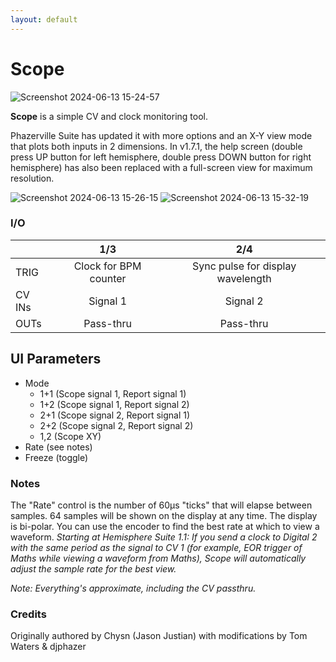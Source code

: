 ```yaml
---
layout: default
---
```

# Scope

![Screenshot 2024-06-13 15-24-57](https://github.com/djphazer/O_C-Phazerville/assets/109086194/66b6a983-14c4-460a-9c51-505e860262f0)

**Scope** is a simple CV and clock monitoring tool.

Phazerville Suite has updated it with more options and an X-Y view mode that plots both inputs in 2 dimensions. In v1.7.1, the help screen (double press UP button for left hemisphere, double press DOWN button for right hemisphere) has also been replaced with a full-screen view for maximum resolution.

![Screenshot 2024-06-13 15-26-15](https://github.com/djphazer/O_C-Phazerville/assets/109086194/d37fa85a-462f-40c7-8900-7b38d1887797)
![Screenshot 2024-06-13 15-32-19](https://github.com/djphazer/O_C-Phazerville/assets/109086194/d6f8adb7-0ce3-4b82-9264-5926ebacc0ee)

### I/O

|        | 1/3 | 2/4 |
| ------ | :-: | :-: |
| TRIG   | Clock for BPM counter | Sync pulse for display wavelength |
| CV INs | Signal 1   | Signal 2   |
| OUTs   | Pass-thru | Pass-thru |

## UI Parameters
- Mode
  - 1+1 (Scope signal 1, Report signal 1)
  - 1+2 (Scope signal 1, Report signal 2)
  - 2+1 (Scope signal 2, Report signal 1)
  - 2+2 (Scope signal 2, Report signal 2)
  - 1,2 (Scope XY)
- Rate (see notes)
- Freeze (toggle)


### Notes
The "Rate" control is the number of 60µs "ticks" that will elapse between samples. 64 samples will be shown on the display at any time. The display is bi-polar. You can use the encoder to find the best rate at which to view a waveform. _Starting at Hemisphere Suite 1.1: If you send a clock to Digital 2 with the same period as the signal to CV 1 (for example, EOR trigger of Maths while viewing a waveform from Maths), Scope will automatically adjust the sample rate for the best view._

_Note: Everything's approximate, including the CV passthru._

### Credits
Originally authored by Chysn (Jason Justian) with modifications by Tom Waters & djphazer
